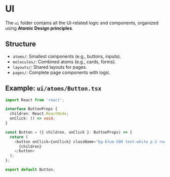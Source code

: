 # UI
The `ui` folder contains all the UI-related logic and components, organized using **Atomic Design principles**.

## Structure
- `atoms/`: Smallest components (e.g., buttons, inputs).
- `molecules/`: Combined atoms (e.g., cards, forms).
- `layouts/`: Shared layouts for pages.
- `pages/`: Complete page components with logic.

## Example: `ui/atoms/Button.tsx`
```typescript
import React from 'react';

interface ButtonProps {
  children: React.ReactNode;
  onClick: () => void;
}

const Button = ({ children, onClick }: ButtonProps) => {
  return (
    <button onClick={onClick} className="bg-blue-500 text-white p-2 rounded">
      {children}
    </button>
  );
};

export default Button;